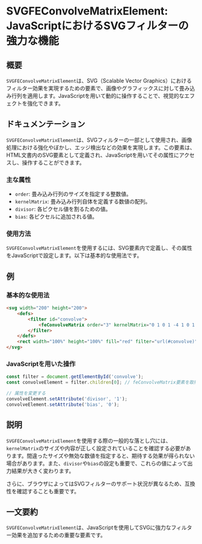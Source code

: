 <!--
Meta Description: # SVGFEConvolveMatrixElement: JavaScriptにおけるSVGフィルターの強力な機能 ## 概要 `SVGFEConvolveMatrixElement`は、SVG（Scalable Vector Graphics）におけるフィルター効果を実現するための要素で、画像や...
Meta Keywords: svgfeconvolvematrixelement, filter, svg, kernelmatrix, divisor
-->

# SVGFEConvolveMatrixElement: JavaScriptにおけるSVGフィルターの強力な機能

## 概要
`SVGFEConvolveMatrixElement`は、SVG（Scalable Vector Graphics）におけるフィルター効果を実現するための要素で、画像やグラフィックスに対して畳み込み行列を適用します。JavaScriptを用いて動的に操作することで、視覚的なエフェクトを強化できます。

## ドキュメンテーション
`SVGFEConvolveMatrixElement`は、SVGフィルターの一部として使用され、画像処理における強化やぼかし、エッジ検出などの効果を実現します。この要素は、HTML文書内のSVG要素として定義され、JavaScriptを用いてその属性にアクセスし、操作することができます。

### 主な属性
- `order`: 畳み込み行列のサイズを指定する整数値。
- `kernelMatrix`: 畳み込み行列自体を定義する数値の配列。
- `divisor`: 各ピクセル値を割るための値。
- `bias`: 各ピクセルに追加される値。

### 使用方法
`SVGFEConvolveMatrixElement`を使用するには、SVG要素内で定義し、その属性をJavaScriptで設定します。以下は基本的な使用法です。

## 例
### 基本的な使用法
```html
<svg width="200" height="200">
    <defs>
        <filter id="convolve">
            <feConvolveMatrix order="3" kernelMatrix="0 1 0 1 -4 1 0 1 0" />
        </filter>
    </defs>
    <rect width="100%" height="100%" fill="red" filter="url(#convolve)" />
</svg>
```

### JavaScriptを用いた操作
```javascript
const filter = document.getElementById('convolve');
const convolveElement = filter.children[0]; // feConvolveMatrix要素を取得

// 属性を変更する
convolveElement.setAttribute('divisor', '1');
convolveElement.setAttribute('bias', '0');
```

## 説明
`SVGFEConvolveMatrixElement`を使用する際の一般的な落とし穴には、`kernelMatrix`のサイズや内容が正しく設定されていることを確認する必要があります。間違ったサイズや無効な数値を指定すると、期待する効果が得られない場合があります。また、`divisor`や`bias`の設定も重要で、これらの値によって出力結果が大きく変わります。

さらに、ブラウザによってはSVGフィルターのサポート状況が異なるため、互換性を確認することも重要です。

## 一文要約
`SVGFEConvolveMatrixElement`は、JavaScriptを使用してSVGに強力なフィルター効果を追加するための重要な要素です。